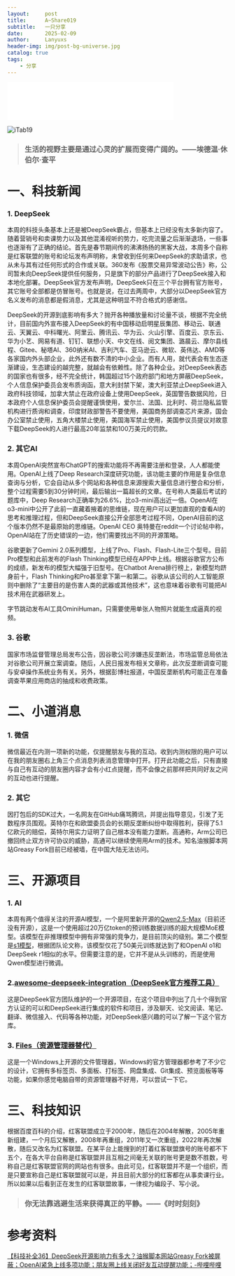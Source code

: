 ```yaml
---
layout:     post
title:      A~Share019
subtitle:   一只分享
date:       2025-02-09
author:     Lanyuxs
header-img: img/post-bg-universe.jpg
catalog: true
tags:
    - 分享
---
```


<iframe frameborder="no" border="0" marginwidth="0" marginheight="0" width=380 height=86 src="//music.163.com/outchain/player?type=2&id=35617292&auto=0&height=66"></iframe>

![iTab19](https://p.ipic.vip/f9d2sd.webp)

> ### 生活的视野主要是通过心灵的扩展而变得广阔的。——埃德温·休伯尔·查平

# 一、科技新闻

### 1. DeepSeek

本周的科技头条基本上还是被DeepSeek霸占，但基本上已经没有太多新内容了。随着营销号和卖课势力以及其他混淆视听的势力，吃完流量之后渐渐退场，一些事也逐渐有了正确的结论。首先是春节期间传的沸沸扬扬的黑客大战，本周多个自称是红客联盟的账号和论坛发布声明称，未曾收到任何来DeepSeek的求助请求，也从未与其有过任何形式的合作或关联。360发布《股票交易异常波动公告》称，公司暂未向DeepSeek提供任何服务，只是旗下的部分产品进行了DeepSeek接入和本地化部署。DeepSeek官方发布声明，DeepSeek只在三个平台拥有官方账号，其它账号全部都是仿冒账号。也就是说，在过去两周中，大部分以DeepSeek官方名义发布的消息都是假消息，尤其是这种明显不符合格式的感谢信。

DeepSeek的开源到底影响有多大？抛开各种播放量和讨论量不谈，根据不完全统计，目前国内外宣布接入DeepSeek的有中国移动启明星辰集团、移动云、联通云、天翼云、中科曙光、阿里云、腾讯云、华为云、火山引擎、百度云、京东云、华为小艺、网易有道、钉钉、联想小天、中文在线、阅文集团、潞晨云、摩尔县线程、Gitee、秘塔AI、360纳米AI、吉利汽车、亚马逊云、微软、英伟达、AMD等各家国内外头部企业，此外还有数不清的中小企业。而有人用，就代表会有生态逐渐建设，生态建设的越完整，就越会有依赖性。除了各种企业。对DeepSeek表态的国家也有很多，经不完全统计，韩国超过15个政府部门和地方屏蔽DeepSeek，个人信息保护委员会发布质询函，意大利封禁下架，澳大利亚禁止DeepSeek进入政府科技领域，加拿大禁止在政府设备上使用DeepSeek，英国警告数据风险，日本政府个人信息保护委员会提醒谨慎使用，爱尔兰、法国、比利时、荷兰隐私监管机构进行质询和调查，印度财政部警告不要使用，美国商务部调查芯片来源，国会办公室禁止使用，五角大楼禁止使用，美国海军禁止使用，美国参议员提议对故意下载DeepSeek的人进行最高20年监禁和100万美元的罚款。

### 2. 其它AI

本周OpenAI突然宣布ChatGPT的搜索功能将不再需要注册和登录，人人都能使用。OpenAI上线了Deep Research深度研究功能，该功能主要的作用是复杂信息查询与分析，它会自动从多个网站和各种信息来源搜索大量信息进行整合和分析，整个过程需要5到30分钟时间，最后输出一篇超长的文章。在号称人类最后考试的题库中，Deep Research正确率为26.6%，比o3-mini高出近一倍。OpenAI在o3-mini中公开了此前一直藏着掖着的思维链，现在用户可以更加直观的查看AI的思考和推理过程，但和DeepSeek直接公开全部思考过程不同，OpenAI目前的这个版本仍然不是最原始的思维链。OpenAI CEO 奥特曼在reddit一个讨论帖中称，OpenAI站在了历史错误的一边，他们需要找出不同的开源策略。

谷歌更新了Gemini 2.0系列模型，上线了Pro、Flash、Flash-Lite三个型号。目前Pro模型和此前发布的Flash Thinking模型已经在APP中上线。根据谷歌官方公布的成绩，新发布的模型大幅强于旧型号。在Chatbot Arena排行榜上，新模型均跻身前十，Flash Thinking和Pro甚至拿下第一和第二。谷歌从该公司的人工智能原则中删除了“主要目的是伤害人类的武器或其他技术”，这也意味着谷歌有可能把AI技术用在武器研发上。

字节跳动发布AI工具OminiHuman，只需要使用单张人物照片就能生成逼真的视频。

### 3. 谷歌

国家市场监督管理总局发布公告，因谷歌公司涉嫌违反垄断法，市场监管总局依法对谷歌公司开展立案调查。随后，人民日报发布相关文章称，此次反垄断调查可能与安卓操作系统业务有关。另外，根据彭博社报道，中国反垄断机构可能正在准备调查苹果应用商店的抽成和收费政策。

# 二、小道消息

### 1. 微信

微信最近在内测一项新的功能，仅提醒朋友与我的互动。收到内测权限的用户可以在我的朋友圈右上角三个点消息列表消息管理中打开。打开此功能之后，只有直接与自己有互动的朋友圈内容才会有小红点提醒，而不会像之前那样把共同好友之间的互动也进行提醒。

### 2. 其它

因打包后的SDK过大，一名网友在GitHub痛骂腾讯，并提出指导意见，引发了无数程序员围观。英特尔在和欧盟委员会的长期反垄断纠纷中取得胜利，获得了5.1亿欧元的赔偿，英特尔用实力证明了自己根本没有能力垄断。高通称，Arm公司已撤回终止双方许可协议的威胁，高通可以继续使用用Arm的技术。知名油猴脚本网站Greasy Fork目前已经被墙，在中国大陆无法访问。

# 三、开源项目

### 1. AI

本周有两个值得关注的开源AI模型，一个是阿里新开源的[Qwen2.5-Max](https://qwenlm.github.io/zh/blog/qwen2.5-max/)（目前还没有开源），这是一个使用超过20万亿token的预训练数据训练的超大规模MoE模型。该模型在非推理模型中拥有非常强的竞争力，是目前顶尖的级别。第二个模型是[s1模型](https://github.com/simplescaling/s1)，根据团队论文称，该模型仅花了50美元训练就达到了和OpenAI o1和DeepSeek r1相似的水平。但需要注意的是，它并不是从头训练的，而是使用Qwen模型进行微调。

### 2.[awesome-deepseek-integration（DeepSeek官方推荐工具）](https://github.com/deepseek-ai/awesome-deepseek-integration)

这是DeepSeek官方团队维护的一个开源项目，在这个项目中列出了几十个得到官方认证的可以和DeepSeek进行集成的软件和项目，涉及聊天、论文阅读、笔记、翻译、微信接入、代码等各种功能，对DeepSeek感兴趣的可以了解一下这个官方库。 

### 3. [Files（资源管理器替代）](https://github.com/files-community/files/)

这是一个Windows上开源的文件管理器，Windows的官方管理器都参考了不少它的设计，它拥有多标签页、多面板、打标签、网盘集成、Git集成、预览面板等等功能，如果你感觉电脑自带的资源管理器不好用，可以尝试一下它。

# 三、科技知识

根据百度百科的介绍，红客联盟成立于2000年，随后在2004年解散，2005年重新组建，一个月后又解散，2008年再重组，2011年又一次重组，2022年再次解散，随后又改名为红客联盟。在某平台上能搜到的打着红客联盟旗号的账号都不下五个，在各大平台自称是红客联盟并且互相之间毫无关联的账号更是数不胜数，号称自己是红客联盟官网的网站也有很多。由此可见，红客联盟并不是一个组织，而是只要宣称自己是红客联盟就可以是，并且目前大部分的红客都在从事卖课行业。所以如果以后看到正在发生的红客联盟故事，一律视为编段子、写小说。

> ### 你无法靠逃避生活来获得真正的平静。——《时时刻刻》

# 参考资料

[【科技补全36】DeepSeek开源影响力有多大？油猴脚本网站Greasy Fork被屏蔽；OpenAI紧急上线多项功能；朋友圈上线关闭好友互动提醒功能；-哔哩哔哩](https://b23.tv/qKcSIM3)